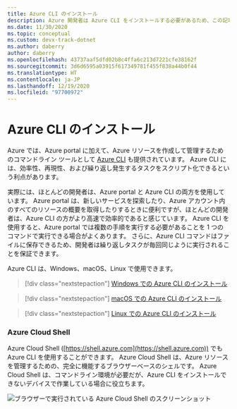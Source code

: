 ```yaml
---
title: Azure CLI のインストール
description: Azure 開発者は Azure CLI をインストールする必要があるため、この記事では、CLI が必要な理由と、そのダウンロードとインストールの場所について説明します。
ms.date: 11/30/2020
ms.topic: conceptual
ms.custom: devx-track-dotnet
ms.author: daberry
author: daberry
ms.openlocfilehash: 43737aaf5dfd02b8c4ffa6c213d7221cfe38162f
ms.sourcegitcommit: 3d6d6595a03915f617349781f455f838a44b0f44
ms.translationtype: HT
ms.contentlocale: ja-JP
ms.lasthandoff: 12/19/2020
ms.locfileid: "97700972"
---
```

# <a name="install-the-azure-cli"></a>Azure CLI のインストール

Azure では、Azure portal に加えて、Azure リソースを作成して管理するためのコマンドライン ツールとして [Azure CLI](/cli/azure/) も提供されています。 Azure CLI には、効率性、再現性、および繰り返し発生するタスクをスクリプト化できるという利点があります。  

実際には、ほとんどの開発者は、Azure portal と Azure CLI の両方を使用しています。 Azure portal は、新しいサービスを探索したり、Azure アカウント内のすべてのリソースの概要を取得したりするときに便利ですが、ほとんどの開発者は、Azure CLI の方がより高速で効率的であると感じています。  Azure CLI を使用すると、Azure portal では複数の手順を実行する必要があることを 1 つのコマンドで実行できる場合がよくあります。  さらに、Azure CLI コマンドはファイルに保存できるため、開発者は繰り返しタスクが毎回同じように実行されることを保証できます。

Azure CLI は、Windows、macOS、Linux で使用できます。

> [!div class="nextstepaction"]
> [Windows での Azure CLI のインストール](/cli/azure/install-azure-cli-windows?tabs=azure-cli)

> [!div class="nextstepaction"]
> [macOS での Azure CLI のインストール](/cli/azure/install-azure-cli-macos)

> [!div class="nextstepaction"]
> [Linux での Azure CLI のインストール](/cli/azure/install-azure-cli-linux)

### <a name="azure-cloud-shell"></a>Azure Cloud Shell

Azure Cloud Shell ([https://shell.azure.com](https://shell.azure.com)) でも Azure CLI を使用することができます。  Azure Cloud Shell は、Azure リソースを管理するための、完全に機能するブラウザーベースのシェルです。  Azure Cloud Shell は、コマンドライン環境が必要だが、Azure CLI をインストールできないデバイスで作業している場合に役立ちます。

![ブラウザーで実行されている Azure Cloud Shell のスクリーンショット](media/azure-cloud-shell.png)
